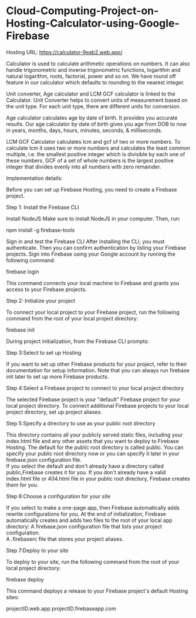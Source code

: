 # Cloud-Computing-Project-on-Hosting-Calculator-using-Google-Firebase

Hosting URL: https://calculator-9eab2.web.app/ 

Calculator is used to calculate arithmetic operations on numbers. It can also handle trigonometric and inverse trigonometric functions, logarithm and natural logarithm, roots, factorial, power and so on. We have round off feature in our calculator which defaults to rounding to the nearest integer. 

Unit converter, Age calculator and LCM GCF calculator is linked to the Calculator. Unit Converter helps to convert units of measurement based on the unit type. For each unit type, there are different units for conversion. 

Age calculator calculates age by date of birth. It provides you accurate results. Our age calculator by date of birth gives you age from DOB to now in years, months, days, hours, minutes, seconds, & milliseconds. 

LCM GCF Calculator calculates lcm and gcf of  two or more numbers. To calculate lcm it uses two or more numbers and calculates the least common multiple, i.e. the smallest positive integer which is divisible by each one of these numbers. GCF of a set of whole numbers is the largest positive integer that divides evenly into all numbers with zero remainder.  

Implementation details: 

Before you can set up Firebase Hosting, you need to create a Firebase project. 

Step 1: Install the Firebase CLI 

Install NodeJS 
Make sure to install NodeJS in your computer. Then, run: 

npm install -g firebase-tools 

Sign in and test the Firebase CLI 
After installing the CLI, you must authenticate. Then you can confirm authentication by listing your Firebase projects. 
Sign into Firebase using your Google account by running the following command: 

firebase login 

This command connects your local machine to Firebase and grants you access to your Firebase projects.

Step 2: Initialize your project 

To connect your local project to your Firebase project, run the following command from the root of your local project directory:

firebase init 

During project initialization, from the Firebase CLI prompts: 

Step 3:Select to set up Hosting 

If you want to set up other Firebase products for your project, refer to their documentation for setup information. Note that you can always run firebase init later to set up more Firebase products. 
 
Step 4:Select a Firebase project to connect to your local project directory 

The selected Firebase project is your "default" Firebase project for your local project directory. To connect additional Firebase projects to your local project directory, set up project aliases. 
 
Step 5:Specify a directory to use as your public root directory 

This directory contains all your publicly served static files, including your index.html file and any other assets that you want to deploy to Firebase Hosting. 
The default for the public root directory is called public. 
You can specify your public root directory now or you can specify it later in your firebase.json configuration file.  
If you select the default and don't already have a directory called public,Firebase creates it for you. 
If you don't already have a valid index.html file or 404.html file in your public root directory, Firebase creates them for you. 

Step 6:Choose a configuration for your site 

If you select to make a one-page app, then Firebase automatically adds rewrite configurations for you. 
At the end of initialization, Firebase automatically creates and adds two files to the root of your local app directory: 
A firebase.json configuration file that lists your project configuration.  
A .firebaserc file that stores your project aliases. 

Step 7:Deploy to your site

To deploy to your site, run the following command from the root of your local project directory: 

firebase deploy 

This command deploys a release to your Firebase project's default Hosting sites: 

projectID.web.app 
projectID.firebaseapp.com 
